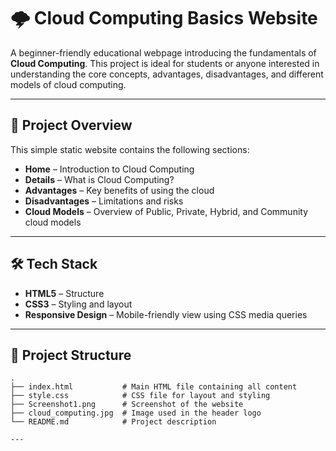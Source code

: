 # 🌩️ Cloud Computing Basics Website

A beginner-friendly educational webpage introducing the fundamentals of **Cloud Computing**. This project is ideal for students or anyone interested in understanding the core concepts, advantages, disadvantages, and different models of cloud computing.

---

## 📄 Project Overview

This simple static website contains the following sections:

- **Home** – Introduction to Cloud Computing
- **Details** – What is Cloud Computing?
- **Advantages** – Key benefits of using the cloud
- **Disadvantages** – Limitations and risks
- **Cloud Models** – Overview of Public, Private, Hybrid, and Community cloud models

---

## 🛠️ Tech Stack

- **HTML5** – Structure
- **CSS3** – Styling and layout
- **Responsive Design** – Mobile-friendly view using CSS media queries

---

## 📁 Project Structure

```plaintext
.
├── index.html           # Main HTML file containing all content
├── style.css            # CSS file for layout and styling
├── Screenshot1.png      # Screenshot of the website
├── cloud_computing.jpg  # Image used in the header logo
└── README.md            # Project description

---
